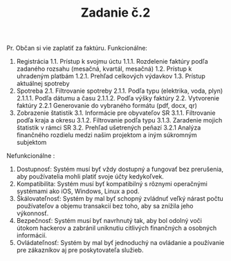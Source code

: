 ﻿---
layout: post
title:  "Zadanie č.2"
excerpt: ""
image: "/images/presentation.png"
---

<!--- TEXT --->

Pr. Občan si vie zaplatiť za faktúru.
Funkcionálne:
1.	Registrácia
    1.1.	Prístup k svojmu úctu
        1.1.1.	Rozdelenie faktúry podľa zadaného rozsahu (mesačná, kvartál, mesačná)
    1.2.	Prístup k uhradeným platbám
        1.2.1.	Prehľad celkových výdavkov
    1.3.	Prístup aktuálnej spotreby
2.	Spotreba
    2.1.	Filtrovanie spotreby
        2.1.1.	Podľa typu (elektrika, voda, plyn)
            2.1.1.1.	Podľa dátumu a času
            2.1.1.2.	Podľa výšky faktúry
    2.2.	Vytvorenie faktúry
2.2.1	Generovanie do vybraného formátu (pdf, docx, qr)
3.	Zobrazenie štatistik
    3.1.	Informácie pre obyvateľov SR
        3.1.1.	Filtrovanie podľa kraja a okresu
        3.1.2.	Filtrovanie podľa typu
        3.1.3.	Zaradenie mojich štatistik v rámci SR
    3.2.	Prehľad ušetrených peňazí
        3.2.1	Analýza finančného rozdielu medzi našim projektom a iným súkromným subjektom

Nefunkcionálne :
1. Dostupnosť: Systém musí byť vždy dostupný a fungovať bez prerušenia, aby používatelia mohli platiť svoje účty kedykoľvek.
2. Kompatibilita: Systém musí byť kompatibilný s rôznymi operačnými systémami ako iOS, Windows, Linux a pod.
3. Škálovateľnosť: Systém by mal byť schopný zvládnuť veľký nárast počtu používateľov a objemu transakcií bez toho, aby sa znížila jeho výkonnosť.
4. Bezpečnosť: Systém musí byť navrhnutý tak, aby bol odolný voči útokom hackerov a zabránil uniknutiu citlivých finančných a osobných informácií.
5. Ovládateľnosť: Systém by mal byť jednoduchý na ovládanie a používanie pre zákazníkov aj pre poskytovateľa služieb.

